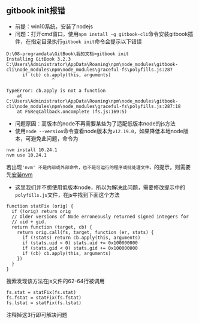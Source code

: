 ## gitbook init报错

- 前提：win10系统，安装了nodejs
- 问题：打开cmd窗口，使用`npm install -g gitbook-cli`命令安装gitbook插件，在指定目录执行`gitbook init`命令会提示以下错误
```
D:\08-programdata\GitBook\我的文档>gitbook init
Installing GitBook 3.2.3
C:\Users\Administrator\AppData\Roaming\npm\node_modules\gitbook-cli\node_modules\npm\node_modules\graceful-fs\polyfills.js:287
      if (cb) cb.apply(this, arguments)
                 ^

TypeError: cb.apply is not a function
    at C:\Users\Administrator\AppData\Roaming\npm\node_modules\gitbook-cli\node_modules\npm\node_modules\graceful-fs\polyfills.js:287:18
    at FSReqCallback.oncomplete (fs.js:169:5)
```
- 问题原因：高版本的node不再需要某些为了适配低版本node的js方法
- 使用`node --version`命令查看node版本为`v12.19.0`，如果降低本地node版本，可避免此问题，命令为
```
nvm install 10.24.1
nvm use 10.24.1
```
若出现`'nvm' 不是内部或外部命令，也不是可运行的程序或批处理文件。`的提示，则需要先[安装nvm](../01-install/nvm.md)
- 这里我们并不想使用低版本node，所以为解决此问题，需要修改提示中的`polyfills.js`文件，在js中找到下面这个方法
```
function statFix (orig) {
  if (!orig) return orig
  // Older versions of Node erroneously returned signed integers for
  // uid + gid.
  return function (target, cb) {
    return orig.call(fs, target, function (er, stats) {
      if (!stats) return cb.apply(this, arguments)
      if (stats.uid < 0) stats.uid += 0x100000000
      if (stats.gid < 0) stats.gid += 0x100000000
      if (cb) cb.apply(this, arguments)
    })
  }
}
```
搜索发现该方法在js文件的62-64行被调用
```
fs.stat = statFix(fs.stat)
fs.fstat = statFix(fs.fstat)
fs.lstat = statFix(fs.lstat)
```
注释掉这3行即可解决问题